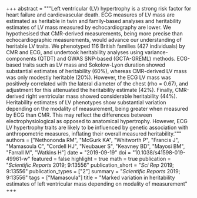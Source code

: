 +++
abstract = """Left ventricular (LV) hypertrophy is a strong risk factor for heart failure and cardiovascular death. ECG measures of LV mass are estimated as heritable in twin and family-based analyses and heritability estimates of LV mass measured by echocardiography are lower. We hypothesised that CMR-derived measurements, being more precise than echocardiographic measurements, would advance our understanding of heritable LV traits. We phenotyped 116 British families (427 individuals) by CMR and ECG, and undertook heritability analyses using variance-components (QTDT) and GWAS SNP-based (GCTA-GREML) methods. ECG-based traits such as LV mass and Sokolow-Lyon duration showed substantial estimates of heritability (60%), whereas CMR-derived LV mass was only modestly heritable (20%). However, the ECG LV mass was positively correlated with the lateral diameter of the chest (rho = 0.67), and adjustment for this attenuated the heritability estimate (42%). Finally, CMR-derived right ventricular mass showed considerable heritability (44%). Heritability estimates of LV phenotypes show substantial variation depending on the modality of measurement, being greater when measured by ECG than CMR. This may reflect the differences between electrophysiological as opposed to anatomical hypertrophy. However, ECG LV hypertrophy traits are likely to be influenced by genetic association with anthropometric measures, inflating their overall measured heritability."""
authors = ["Nethononda RM", "McGurk KA", "Whitworth P", "Francis J", "Mamasoula C", "Cordell HJ", "Neubauer S", "Keavney BD", "Mayosi BM", "Farrall M", "Watkins H"]
date = "2019-09-19"
doi = "10.1038/s41598-019-49961-w"
featured = false
highlight = true
math = true
publication = "*Scientific Reports* 2019; 9:13556"
publication_short = "*Sci Rep* 2019; 9:13556"
publication_types = ["2"]
summary = "*Scientific Reports* 2019; 9:13556"
tags = ["Mamasoula"]
title = "Marked variation in heritability estimates of left ventricular mass depending on modality of measurement"
+++
